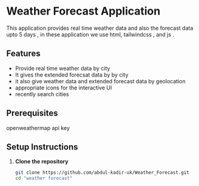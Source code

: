 # Weather Forecast Application

 This application provides real time weather data and also the forecast data upto 5 days ,
 in these application we use html, tailwindcss , and js .

## Features

- Provide real time weather data by city 
- It gives the extended forecsat data by by city
- it also give weather data and extended forecast data by geolocation
- appropriate icons for the interactive UI
- recently search cities 

## Prerequisites

openweathermap api key 

## Setup Instructions

1. **Clone the repository**

   ```bash
   git clone https://github.com/abdul-kadir-uk/Weather_Forecast.git
   cd "weather forecast"
